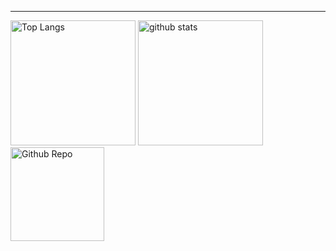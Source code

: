 
---

<div>
  <img alt="Top Langs" height="200px" src="https://github-readme-stats.vercel.app/api?username=ytleoo&count_private=true&theme=great-gatsby" />
  <img alt="github stats" height="200px" src="https://github-readme-stats.vercel.app/api/top-langs/?username=ytleoo" />
  <img alt="Github Repo" height="150px" src="https://github-readme-stats.vercel.app/api/pin?username=ytleoo&repo=starwars-animation&theme=shades-of-purple" />
</div>
